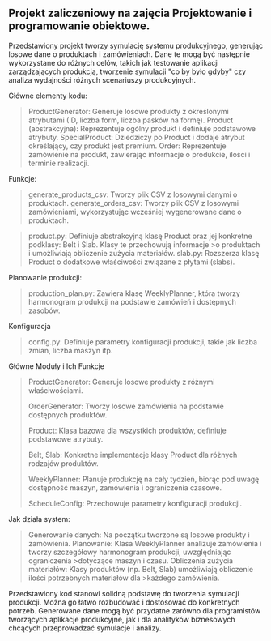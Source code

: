 ## Projekt zaliczeniowy na zajęcia Projektowanie i programowanie obiektowe.

Przedstawiony projekt tworzy symulację systemu produkcyjnego, generując losowe dane o produktach i zamówieniach. 
Dane te mogą być następnie wykorzystane do różnych celów, takich jak testowanie aplikacji zarządzających produkcją, 
tworzenie symulacji "co by było gdyby" czy analiza wydajności różnych scenariuszy produkcyjnych.

Główne elementy kodu:
>ProductGenerator: Generuje losowe produkty z określonymi atrybutami (ID, liczba form, liczba pasków na formę).
>Product (abstrakcyjna): Reprezentuje ogólny produkt i definiuje podstawowe atrybuty.
>SpecialProduct: Dziedziczy po Product i dodaje atrybut określający, czy produkt jest premium.
>Order: Reprezentuje zamówienie na produkt, zawierając informacje o produkcie, ilości i terminie realizacji.

Funkcje:
>generate_products_csv: Tworzy plik CSV z losowymi danymi o produktach.
>generate_orders_csv: Tworzy plik CSV z losowymi zamówieniami, wykorzystując wcześniej wygenerowane dane o produktach.

>product.py: Definiuje abstrakcyjną klasę Product oraz jej konkretne podklasy: Belt i Slab. Klasy te przechowują informacje >o produktach i umożliwiają obliczenie zużycia materiałów.
>slab.py: Rozszerza klasę Product o dodatkowe właściwości związane z płytami (slabs).

Planowanie produkcji:
>production_plan.py: Zawiera klasę WeeklyPlanner, która tworzy harmonogram produkcji na podstawie zamówień i dostępnych zasobów.

Konfiguracja
>config.py: Definiuje parametry konfiguracji produkcji, takie jak liczba zmian, liczba maszyn itp.

Główne Moduły i Ich Funkcje
>ProductGenerator: Generuje losowe produkty z różnymi właściwościami.
>
>OrderGenerator: Tworzy losowe zamówienia na podstawie dostępnych produktów.
>
>Product: Klasa bazowa dla wszystkich produktów, definiuje podstawowe atrybuty.
>
>Belt, Slab: Konkretne implementacje klasy Product dla różnych rodzajów produktów.
>
>WeeklyPlanner: Planuje produkcję na cały tydzień, biorąc pod uwagę dostępność maszyn, zamówienia i ograniczenia czasowe.
>
>ScheduleConfig: Przechowuje parametry konfiguracji produkcji.

Jak działa system:
>Generowanie danych: Na początku tworzone są losowe produkty i zamówienia.
>Planowanie: Klasa WeeklyPlanner analizuje zamówienia i tworzy szczegółowy harmonogram produkcji, uwzględniając ograniczenia >dotyczące maszyn i czasu.
>Obliczenia zużycia materiałów: Klasy produktów (np. Belt, Slab) umożliwiają obliczenie ilości potrzebnych materiałów dla >każdego zamówienia.

Przedstawiony kod stanowi solidną podstawę do tworzenia symulacji produkcji. Można go łatwo rozbudować i dostosować do konkretnych potrzeb. Generowane dane mogą być przydatne zarówno dla programistów tworzących aplikacje produkcyjne, jak i dla analityków biznesowych chcących przeprowadzać symulacje i analizy.
